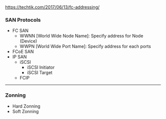 
https://techtik.com/2017/06/13/fc-addressing/

### SAN Protocols
  - FC SAN
      * WWNN [World Wide Node Name]:  Specify address for Node (Device)
      * WWPN [World Wide Port Name]:  Specify address for each ports
  - FCoE SAN
  - IP SAN
      * iSCSI
          +  iSCSI Initiator
          +  iSCSI Target 
      * FCIP
-----------------------------------------------------------------------
### Zonning
  - Hard Zonning
  - Soft Zonning

